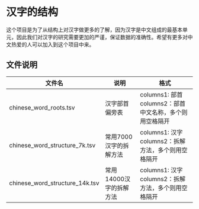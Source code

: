 # 汉字的结构

这个项目是为了从结构上对汉字做更多的了解，因为汉字是中文组成的最基本单元，因此我们对汉字的研究需要更加的严谨，保证数据的准确性。希望有更多对中文热爱的人可以加入到这个项目中来。

## 文件说明

| 文件名                        | 说明            | 格式                                        |
|----------------------------|---------------|-------------------------------------------|
| chinese_word_roots.tsv     | 汉字部首偏旁表       | columns1: 部首<br/>columns2：部首中文名称，多个则用空格隔开 |
| chinese_word_structure_7k.tsv | 常用7000汉字的拆解方法 | columns1: 汉字<br/>columns2：拆解方法，多个则用空格隔开   |
| chinese_word_structure_14k.tsv | 常用14000汉字的拆解方法 | columns1: 汉字<br/>columns2：拆解方法，多个则用空格隔开   |


